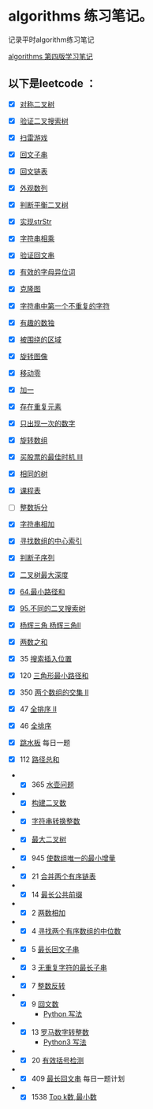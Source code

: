 algorithms 练习笔记。
=====

记录平时algorithm练习笔记

[algorithms 第四版学习笔记](src/algorithms)



以下是leetcode ：
---

- [x] [对称二叉树](src/leetcode/IsSymmetric.md)

- [x] [验证二叉搜索树](src/leetcode/IsValidBST.md)

- [x] [扫雷游戏](src/leetcode/UpdateBoard.md)

- [x] [回文子串](src/leetcode/CountSubstrings.md)

- [x] [回文链表](src/IsPalindromeTree.md)

- [x] [外观数列](src/leetcode/CountAndSay.md)

- [x] [判断平衡二叉树](src/leetcode/IsBalanced.md)

- [x] [实现strStr](src/leetcode/StrStr.md)

- [x] [字符串相乘](src/leetcode/Multiply.md)

- [x] [验证回文串](src/leetcode/IsPalindrome.md)

- [x] [有效的字母异位词](src/leetcode/IsAnagram.md)

- [x] [克隆图](src/leetcode/CloneGraph.md)

- [x] [字符串中第一个不重复的字符](src/leetcode/FirstUniqChar.md)

- [x] [有趣的数独](src/leetcode/IsValidSudoku.md)

- [x] [被围绕的区域](src/leetcode/Solve.md)

- [x] [旋转图像](src/leetcode/RotateMatrix.md)

- [x] [移动零](src/leetcode/MoveZeroes.md)

- [x] [加一](PlusOne.md)

- [x] [存在重复元素](src/leetcode/ContainsDuplicate.md)

- [x] [只出现一次的数字](src/leetcode/SingleNumber.md)

- [x] [旋转数组](src/leetcode/Rotate.md)
- [x] [买股票的最佳时机 Ⅲ](src/leetcode/MaxProfit.md)
- [x] [相同的树](src/leetcode/IsSameTree.md)

- [x]  [课程表](src/leetcode/CanFinish.md)

- [ ] [整数拆分](src/leetcode/IntegerBreak.md)

- [x] [字符串相加](src/leetcode/AddString.md)

- [x] [寻找数组的中心索引](src/leetcode/PivotIndex.md)

- [x] [判断子序列](src/leetcode/IsSubsequence.md)

- [x] [二叉树最大深度](src/leetcode/MaxDepth.md)

- [x] [64.最小路径和](src/leetcode/MinPathSum.md)

- [x] [95.不同的二叉搜索树](src/leetcode/GenerateTrees.md)

- [x] [杨辉三角 ](src/leetcode/Generate.md) [杨辉三角Ⅱ](src/leetcode/GetRow.md)

- [x] [两数之和](src/leetcode/TwoSum.md)

- [x] 35 [搜索插入位置](src/leetcode/SearchInsert.md)

- [x] 120 [三角形最小路径和](src/leetcode/MininumTotal.md)

- [x] 350 [两个数组的交集 Ⅱ](src/leetcode/Intersect.md)

- [x] 47 [全排序 Ⅱ](src/leetcode/PermuteUnique.md)

- [x] 46 [全排序](src/leetcode/Permute.md)

- [x] [跳水板](src/leetcode/DivingBoard.md)  每日一题

- [x]  112 [路径总和](src/leetcode/HasPathSum.md)

* - [x] 365 [水壶问题](src/leetcode/CanMeasureWater.java) 
* - [x] [构建二叉数](src/leetcode/reConstructBinaryTree.md)
* - [x] [字符串转换整数](src/leetcode/MyAtoi.MD)
* - [x]  [最大二叉树](src/leetcode/ConstructMaximumBinaryTree.md)
* - [x] 945 [使数组唯一的最小增量](src/leetcode/MinIncrementForUnique.md)
* - [x]  21 [合并两个有序链表](src/leetcode/Twenty_one.md)
* - [x] 14 [最长公共前缀](src/leetcode/Fourteen.md)
* - [x] 2 [两数相加](/src/leetcode/QuestionTwo.java)
* - [x]  4 [寻找两个有序数组的中位数](/src/leetcode/Four.java)
* - [x] 5 [最长回文子串](src/leetcode/Fives.md)
* - [x] 3 [无重复字符的最长子串](/src/leetcode/Three.java)
* - [x] 7 [整数反转](/src/leetcode/seven.java)
* - [x] 9 [回文数](/src/leetcode/Nine.java) 
      * [Python 写法](/src/leetcode/Nine.md)
* - [x] 13 [罗马数字转整数](/src/leetcode/Thirteen.java)
       * [Python3 写法](src/leetcode/Thirteen.md)
* - [x] 20 [有效括号检测](src/leetcode/Twenty.java)
* - [x] 409 [最长回文串](src/leetcode/LongestPalindrome.java) 每日一题计划
* - [x] 1538 [Top k数,最小数](src/leetcode/GetLeastNumbers.java)